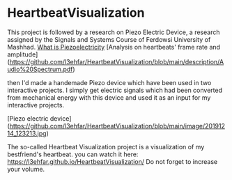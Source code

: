 # HeartbeatVisualization

This project is followed by a research on Piezo Electric Device, a research assigned by the Signals and Systems Course of Ferdowsi University of Mashhad. 
[What is Piezoelectricity](https://github.com/l3ehfar/HeartbeatVisualization/blob/main/description/Piezoelectricity.pdf)
[Analysis on heartbeats' frame rate and amplitude] (https://github.com/l3ehfar/HeartbeatVisualization/blob/main/description/Audio%20Spectrum.pdf)

then I'd made a handemade Piezo device which have been used in two interactive projects. I simply get electric signals which had been converted from mechanical energy with this device and used it as an input for my interactive projects. 

[Piezo electric device] (https://github.com/l3ehfar/HeartbeatVisualization/blob/main/image/20191214_123213.jpg)

The so-called Heartbeat Visualization project is a visualization of my bestfriend's heartbeat. 
you can watch it here: 
https://l3ehfar.github.io/HeartbeatVisualization/ 
Do not forget to increase your volume.
